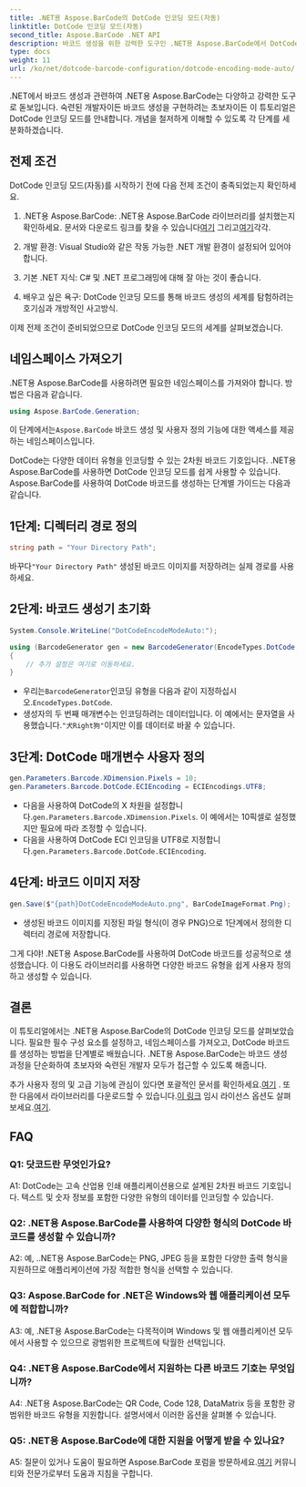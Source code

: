 ```yaml
---
title: .NET용 Aspose.BarCode의 DotCode 인코딩 모드(자동)
linktitle: DotCode 인코딩 모드(자동)
second_title: Aspose.BarCode .NET API
description: 바코드 생성을 위한 강력한 도구인 .NET용 Aspose.BarCode에서 DotCode 인코딩 모드(자동)를 살펴보세요. DotCode 바코드를 생성하는 방법을 단계별로 알아보세요. 설명서를 확인하고, 라이브러리를 다운로드하고, 임시 라이센스를 받으세요.
type: docs
weight: 11
url: /ko/net/dotcode-barcode-configuration/dotcode-encoding-mode-auto/
---
```

.NET에서 바코드 생성과 관련하여 .NET용 Aspose.BarCode는 다양하고 강력한 도구로 돋보입니다. 숙련된 개발자이든 바코드 생성을 구현하려는 초보자이든 이 튜토리얼은 DotCode 인코딩 모드를 안내합니다. 개념을 철저하게 이해할 수 있도록 각 단계를 세분화하겠습니다.

## 전제 조건

DotCode 인코딩 모드(자동)를 시작하기 전에 다음 전제 조건이 충족되었는지 확인하세요.

1.  .NET용 Aspose.BarCode: .NET용 Aspose.BarCode 라이브러리를 설치했는지 확인하세요. 문서와 다운로드 링크를 찾을 수 있습니다[여기](https://reference.aspose.com/barcode/net/) 그리고[여기](https://releases.aspose.com/barcode/net/)각각.

2. 개발 환경: Visual Studio와 같은 작동 가능한 .NET 개발 환경이 설정되어 있어야 합니다.

3. 기본 .NET 지식: C# 및 .NET 프로그래밍에 대해 잘 아는 것이 좋습니다.

4. 배우고 싶은 욕구: DotCode 인코딩 모드를 통해 바코드 생성의 세계를 탐험하려는 호기심과 개방적인 사고방식.

이제 전제 조건이 준비되었으므로 DotCode 인코딩 모드의 세계를 살펴보겠습니다.

## 네임스페이스 가져오기

.NET용 Aspose.BarCode를 사용하려면 필요한 네임스페이스를 가져와야 합니다. 방법은 다음과 같습니다.

```csharp
using Aspose.BarCode.Generation;
```

 이 단계에서는`Aspose.BarCode` 바코드 생성 및 사용자 정의 기능에 대한 액세스를 제공하는 네임스페이스입니다.

DotCode는 다양한 데이터 유형을 인코딩할 수 있는 2차원 바코드 기호입니다. .NET용 Aspose.BarCode를 사용하면 DotCode 인코딩 모드를 쉽게 사용할 수 있습니다. Aspose.BarCode를 사용하여 DotCode 바코드를 생성하는 단계별 가이드는 다음과 같습니다.

## 1단계: 디렉터리 경로 정의

```csharp
string path = "Your Directory Path";
```

 바꾸다`"Your Directory Path"` 생성된 바코드 이미지를 저장하려는 실제 경로를 사용하세요.

## 2단계: 바코드 생성기 초기화

```csharp
System.Console.WriteLine("DotCodeEncodeModeAuto:");

using (BarcodeGenerator gen = new BarcodeGenerator(EncodeTypes.DotCode, "犬Right狗"))
{
    // 추가 설정은 여기로 이동하세요.
}
```

-  우리는`BarcodeGenerator`인코딩 유형을 다음과 같이 지정하십시오.`EncodeTypes.DotCode`.
-  생성자의 두 번째 매개변수는 인코딩하려는 데이터입니다. 이 예에서는 문자열을 사용했습니다.`"犬Right狗"`이지만 이를 데이터로 바꿀 수 있습니다.

## 3단계: DotCode 매개변수 사용자 정의

```csharp
gen.Parameters.Barcode.XDimension.Pixels = 10;
gen.Parameters.Barcode.DotCode.ECIEncoding = ECIEncodings.UTF8;
```

-  다음을 사용하여 DotCode의 X 차원을 설정합니다.`gen.Parameters.Barcode.XDimension.Pixels`. 이 예에서는 10픽셀로 설정했지만 필요에 따라 조정할 수 있습니다.
-  다음을 사용하여 DotCode ECI 인코딩을 UTF8로 지정합니다.`gen.Parameters.Barcode.DotCode.ECIEncoding`.

## 4단계: 바코드 이미지 저장

```csharp
gen.Save($"{path}DotCodeEncodeModeAuto.png", BarCodeImageFormat.Png);
```

- 생성된 바코드 이미지를 지정된 파일 형식(이 경우 PNG)으로 1단계에서 정의한 디렉터리 경로에 저장합니다.

그게 다야! .NET용 Aspose.BarCode를 사용하여 DotCode 바코드를 성공적으로 생성했습니다. 이 다용도 라이브러리를 사용하면 다양한 바코드 유형을 쉽게 사용자 정의하고 생성할 수 있습니다.

## 결론

이 튜토리얼에서는 .NET용 Aspose.BarCode의 DotCode 인코딩 모드를 살펴보았습니다. 필요한 필수 구성 요소를 설정하고, 네임스페이스를 가져오고, DotCode 바코드를 생성하는 방법을 단계별로 배웠습니다. .NET용 Aspose.BarCode는 바코드 생성 과정을 단순화하여 초보자와 숙련된 개발자 모두가 접근할 수 있도록 해줍니다.

 추가 사용자 정의 및 고급 기능에 관심이 있다면 포괄적인 문서를 확인하세요.[여기](https://reference.aspose.com/barcode/net/) . 또한 다음에서 라이브러리를 다운로드할 수 있습니다.[이 링크](https://releases.aspose.com/barcode/net/) 임시 라이선스 옵션도 살펴보세요.[여기](https://purchase.aspose.com/temporary-license/).

## FAQ

### Q1: 닷코드란 무엇인가요?

A1: DotCode는 고속 산업용 인쇄 애플리케이션용으로 설계된 2차원 바코드 기호입니다. 텍스트 및 숫자 정보를 포함한 다양한 유형의 데이터를 인코딩할 수 있습니다.

### Q2: .NET용 Aspose.BarCode를 사용하여 다양한 형식의 DotCode 바코드를 생성할 수 있습니까?

A2: 예, ..NET용 Aspose.BarCode는 PNG, JPEG 등을 포함한 다양한 출력 형식을 지원하므로 애플리케이션에 가장 적합한 형식을 선택할 수 있습니다.

### Q3: Aspose.BarCode for .NET은 Windows와 웹 애플리케이션 모두에 적합합니까?

A3: 예, .NET용 Aspose.BarCode는 다목적이며 Windows 및 웹 애플리케이션 모두에서 사용할 수 있으므로 광범위한 프로젝트에 탁월한 선택입니다.

### Q4: .NET용 Aspose.BarCode에서 지원하는 다른 바코드 기호는 무엇입니까?

A4: .NET용 Aspose.BarCode는 QR Code, Code 128, DataMatrix 등을 포함한 광범위한 바코드 유형을 지원합니다. 설명서에서 이러한 옵션을 살펴볼 수 있습니다.

### Q5: .NET용 Aspose.BarCode에 대한 지원을 어떻게 받을 수 있나요?

 A5: 질문이 있거나 도움이 필요하면 Aspose.BarCode 포럼을 방문하세요.[여기](https://forum.aspose.com/c/barcode/13) 커뮤니티와 전문가로부터 도움과 지침을 구합니다.